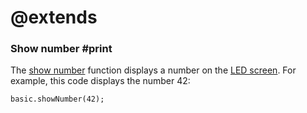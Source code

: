 # @extends

### Show number #print

The [show number](/reference/basic/show-number) function displays a number on the [LED screen](/device/screen). 
For example, this code displays the number 42:

```blocks
basic.showNumber(42);
```
